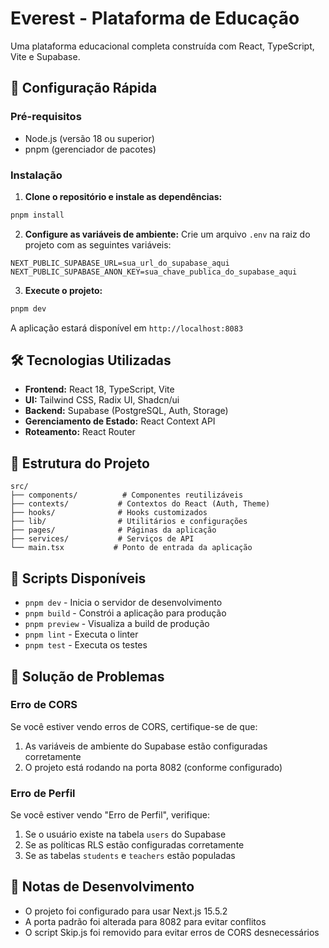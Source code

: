 # Everest - Plataforma de Educação

Uma plataforma educacional completa construída com React, TypeScript, Vite e Supabase.

## 🚀 Configuração Rápida

### Pré-requisitos
- Node.js (versão 18 ou superior)
- pnpm (gerenciador de pacotes)

### Instalação

1. **Clone o repositório e instale as dependências:**
```bash
pnpm install
```

2. **Configure as variáveis de ambiente:**
Crie um arquivo `.env` na raiz do projeto com as seguintes variáveis:
```env
NEXT_PUBLIC_SUPABASE_URL=sua_url_do_supabase_aqui
NEXT_PUBLIC_SUPABASE_ANON_KEY=sua_chave_publica_do_supabase_aqui
```

3. **Execute o projeto:**
```bash
pnpm dev
```

A aplicação estará disponível em `http://localhost:8083`

## 🛠️ Tecnologias Utilizadas

- **Frontend:** React 18, TypeScript, Vite
- **UI:** Tailwind CSS, Radix UI, Shadcn/ui
- **Backend:** Supabase (PostgreSQL, Auth, Storage)
- **Gerenciamento de Estado:** React Context API
- **Roteamento:** React Router

## 📁 Estrutura do Projeto

```
src/
├── components/          # Componentes reutilizáveis
├── contexts/           # Contextos do React (Auth, Theme)
├── hooks/              # Hooks customizados
├── lib/                # Utilitários e configurações
├── pages/              # Páginas da aplicação
├── services/           # Serviços de API
└── main.tsx           # Ponto de entrada da aplicação
```

## 🔧 Scripts Disponíveis

- `pnpm dev` - Inicia o servidor de desenvolvimento
- `pnpm build` - Constrói a aplicação para produção
- `pnpm preview` - Visualiza a build de produção
- `pnpm lint` - Executa o linter
- `pnpm test` - Executa os testes

## 🐛 Solução de Problemas

### Erro de CORS
Se você estiver vendo erros de CORS, certifique-se de que:
1. As variáveis de ambiente do Supabase estão configuradas corretamente
2. O projeto está rodando na porta 8082 (conforme configurado)

### Erro de Perfil
Se você estiver vendo "Erro de Perfil", verifique:
1. Se o usuário existe na tabela `users` do Supabase
2. Se as políticas RLS estão configuradas corretamente
3. Se as tabelas `students` e `teachers` estão populadas

## 📝 Notas de Desenvolvimento

- O projeto foi configurado para usar Next.js 15.5.2
- A porta padrão foi alterada para 8082 para evitar conflitos
- O script Skip.js foi removido para evitar erros de CORS desnecessários
